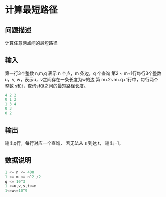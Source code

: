 # 计算最短路径

## 问题描述

计算任意两点间的最短路径

## 输入

第一行3个整数 n,m,q 表示 n 个点，m 条边，q 个查询 第2 ~ m+1行每行3个整数u，v, w，表示u，v之间存在一条长度为w的边 第 m+2~m+q+1行中，每行两个整数 s和t，查询s和t之间的最短路径长度。

```c++
4 2 2
0 1 2
1 3 4
0 3
0 2
```

## 输出

输出q行，每行对应一个查询， 若无法从 s 到达 t， 输出 -1。

## 数据说明

```c++
1 <= n <= 400
1 <= m <= n^2 /2
q <= 10^3
1 <=u,v,s,t<=n
1<=w<=10^9
```